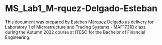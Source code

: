 # MS_Lab1_M-rquez-Delgado-Esteban
This document was prepared by Esteban Márquez Delgado as delivery for Laboratory 1 of Microstructure and Trading Systems - MAF1731B class during the Autumn 2022 course at ITESO for the Bachelor of Financial Engineering.
